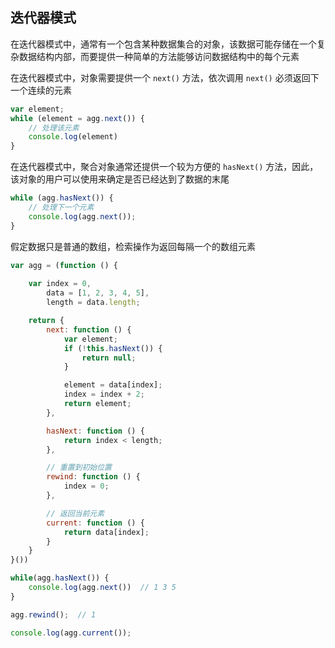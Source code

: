 ## 迭代器模式

在迭代器模式中，通常有一个包含某种数据集合的对象，该数据可能存储在一个复杂数据结构内部，而要提供一种简单的方法能够访问数据结构中的每个元素

在迭代器模式中，对象需要提供一个 ```next()``` 方法，依次调用 ```next()``` 必须返回下一个连续的元素

```js
var element;
while (element = agg.next()) {
    // 处理该元素
    console.log(element)
}
```

在迭代器模式中，聚合对象通常还提供一个较为方便的 ```hasNext()``` 方法，因此，该对象的用户可以使用来确定是否已经达到了数据的末尾

```js
while (agg.hasNext()) {
    // 处理下一个元素
    console.log(agg.next());
}
```

假定数据只是普通的数组，检索操作为返回每隔一个的数组元素

```js
var agg = (function () {
    
    var index = 0,
        data = [1, 2, 3, 4, 5],
        length = data.length;

    return {
        next: function () {
            var element;
            if (!this.hasNext()) {
                return null;
            }

            element = data[index];
            index = index + 2;
            return element;
        },

        hasNext: function () {
            return index < length;
        },

        // 重置到初始位置
        rewind: function () {
            index = 0;
        },

        // 返回当前元素
        current: function () {
            return data[index];
        }
    }
}())

while(agg.hasNext()) {
    console.log(agg.next())  // 1 3 5
}

agg.rewind();  // 1

console.log(agg.current());
```
